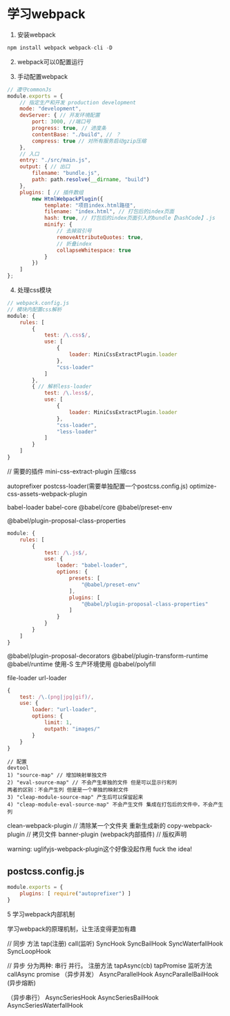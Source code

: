 # 学习webpack

1. 安装webpack

```js
npm install webpack webpack-cli -D
```

2. webpack可以0配置运行


3. 手动配置webpack
```javascript
// 遵守commonJs
module.exports = {
	// 指定生产和开发 production development
	mode: "development",
	devServer: { // 开发环境配置
		port: 3000, //端口号
		progress: true, // 进度条
		contentBase: "./build", // ？
		compress: true // 对所有服务启动gzip压缩
	},
	// 入口
	entry: "./src/main.js",
	output: { // 出口
		filename: "bundle.js",
		path: path.resolve(__dirname, "build")
	},
	plugins: [ // 插件数组
		new HtmlWebpackPlugin({
			template: "项目index.html路径",
			filename: "index.html", // 打包后的index页面
			hash: true, // 打包后的index页面引入的bundle【hashCode】.js
			minify: {
				// 去掉双引号
				removeAttributeQuotes: true,
				// 折叠index
				collapseWhitespace: true
			}
		})
	]
};
```

4. 处理css模块
```javascript
// webpack.config.js
// 模块内配置css解析
module: {
	rules: [
		{
			test: /\.css$/,
			use: [
				{
					loader: MiniCssExtractPlugin.loader
				},
				"css-loader"
			]
		},
		{ // 解析less-loader
			test: /\.less$/,
			use: [
				{
					loader: MiniCssExtractPlugin.loader
				},
				"css-loader",
				"less-loader"
			]
		}
	]
}

```

// 需要的插件
mini-css-extract-plugin 压缩css
<!-- 补全兼容css -->
autoprefixer
postcss-loader(需要单独配置一个postcss.config.js)
optimize-css-assets-webpack-plugin
<!-- 解析es6 将es6转成es5 -->
babel-loader
babel-core
@babel/core
@babel/preset-env
<!-- 解析class -->
@babel/plugin-proposal-class-properties 
```javascript
module: {
	rules: [
		{
			test: /\.js$/,
			use: {
				loader: "babel-loader",
				options: {
					presets: [
						"@babel/preset-env"
					],
					plugins: [
						"@babel/plugin-proposal-class-properties"
					]
				}
			}
		}
	]
}	
```
@babel/plugin-proposal-decorators
@babel/plugin-transform-runtime
@babel/runtime 使用-S 生产环境使用
@babel/polyfill
<!-- 图片处理 -->
file-loader
url-loader
```javascript
{
	test: /\.(png|jpg|gif)/,
	use: {
		loader: "url-loader",
		options: {
			limit: 1,
			outpath: "images/"
		}
	}
}
```

```
// 配置
devtool 
1) "source-map" // 增加映射单独文件
2) "eval-source-map" // 不会产生单独的文件 但是可以显示行和列
两者的区别：不会产生列 但是是一个单独的映射文件
3) "cleap-module-source-map" 产生后可以保留起来
4) "cleap-module-eval-source-map" 不会产生文件 集成在打包后的文件中，不会产生列
```

clean-webpack-plugin // 清除某一个文件夹 重新生成新的
copy-webpack-plugin // 拷贝文件
banner-plugin (webpack内部插件) // 版权声明

warning: uglifyjs-webpack-plugin这个好像没起作用 fuck the idea!

## postcss.config.js
```javascript
module.exports = {
	plugins: [ require("autoprefixer") ]
}
```

5 学习webpack内部机制

学习webpack的原理机制，让生活变得更加有趣

// 同步 方法 tap(注册) call(监听)
SyncHook
SyncBailHook
SyncWaterfallHook
SyncLoopHook

// 异步 分为两种: 串行 并行。 注册方法 tapAsync(cb) tapPromise  监听方法 callAsync promise
（异步并发）
AsyncParallelHook
AsyncParallelBailHook (异步熔断)

（异步串行）
AsyncSeriesHook
AsyncSeriesBailHook
AsyncSeriesWaterfallHook